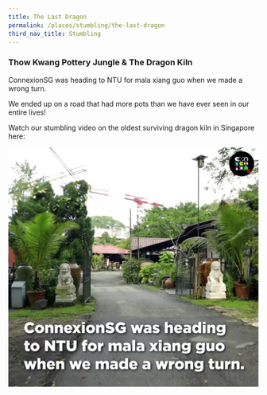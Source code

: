 ```yaml
---
title: The Last Dragon
permalink: /places/stumbling/the-last-dragon
third_nav_title: Stumbling
---
```

### Thow Kwang Pottery Jungle & The Dragon Kiln

ConnexionSG was heading to NTU for mala xiang guo when we made a wrong turn. 

We ended up on a road that had more pots than we have ever seen in our entire lives!

Watch our stumbling video on the oldest surviving dragon kiln in Singapore here:

[![Alt text for image on Isomer site](/images/dragonkiln2.png)](https://www.facebook.com/watch/?ref=search&v=3652682508154252&external_log_id=fa93c796-ab7a-4bd5-a2d0-6f3e1b6a6323&q=connexionsg%20dragon%20kiln)
